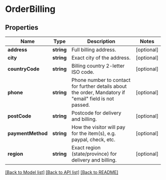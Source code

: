 # OrderBilling

## Properties
Name | Type | Description | Notes
------------ | ------------- | ------------- | -------------
**address** | **string** | Full billing address. | [optional] 
**city** | **string** | Exact city of the address. | [optional] 
**countryCode** | **string** | Billing country 2-letter ISO code. | [optional] 
**phone** | **string** | Phone number to contact for further details about the order, Mandatory if \"email\" field is not passed. | [optional] 
**postCode** | **string** | Postcode for delivery and billing. | [optional] 
**paymentMethod** | **string** | How the visitor will pay for the item(s), e.g. paypal, check, etc. | [optional] 
**region** | **string** | Exact region (state/province) for delivery and billing. | [optional] 

[[Back to Model list]](../../README.md#documentation-for-models) [[Back to API list]](../../README.md#documentation-for-api-endpoints) [[Back to README]](../../README.md)


